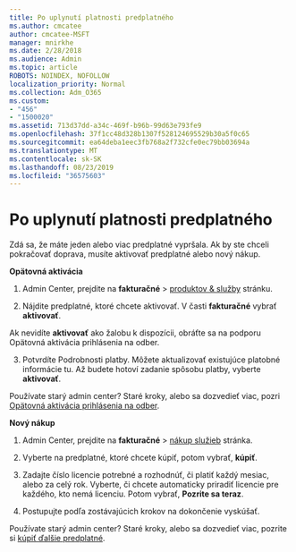 ```yaml
---
title: Po uplynutí platnosti predplatného
ms.author: cmcatee
author: cmcatee-MSFT
manager: mnirkhe
ms.date: 2/28/2018
ms.audience: Admin
ms.topic: article
ROBOTS: NOINDEX, NOFOLLOW
localization_priority: Normal
ms.collection: Adm_O365
ms.custom:
- "456"
- "1500020"
ms.assetid: 713d37dd-a34c-469f-b96b-99d63e793fe9
ms.openlocfilehash: 37f1cc48d328b1307f528124695529b30a5f0c65
ms.sourcegitcommit: ea64deba1eec3fb768a2f732cfe0ec79bb03694a
ms.translationtype: MT
ms.contentlocale: sk-SK
ms.lasthandoff: 08/23/2019
ms.locfileid: "36575603"
---
```

# <a name="expired-subscription"></a>Po uplynutí platnosti predplatného

Zdá sa, že máte jeden alebo viac predplatné vypršala. Ak by ste chceli pokračovať doprava, musíte aktivovať predplatné alebo nový nákup.
  
**Opätovná aktivácia**
  
1. Admin Center, prejdite na **fakturačné** \> [produktov & služby](https://go.microsoft.com/fwlink/p/?linkid=842054) stránku.

2. Nájdite predplatné, ktoré chcete aktivovať. V časti **fakturačné** vybrať **aktivovať**.

Ak nevidíte **aktivovať** ako žalobu k dispozícii, obráťte sa na podporu Opätovná aktivácia prihlásenia na odber.

3. Potvrdíte Podrobnosti platby. Môžete aktualizovať existujúce platobné informácie tu. Až budete hotoví zadanie spôsobu platby, vyberte **aktivovať**.

Používate starý admin center? Staré kroky, alebo sa dozvedieť viac, pozri [Opätovná aktivácia prihlásenia na odber](https://docs.microsoft.com/office365/admin/subscriptions-and-billing/reactivate-your-subscription).

**Nový nákup**
  
1. Admin Center, prejdite na **fakturačné** \> [nákup služieb](https://go.microsoft.com/fwlink/p/?linkid=868433) stránka.

2. Vyberte na predplatné, ktoré chcete kúpiť, potom vybrať, **kúpiť**.

3. Zadajte číslo licencie potrebné a rozhodnúť, či platiť každý mesiac, alebo za celý rok. Vyberte, či chcete automaticky priradiť licencie pre každého, kto nemá licenciu. Potom vybrať, **Pozrite sa teraz**.

4. Postupujte podľa zostávajúcich krokov na dokončenie vyskúšať.

Používate starý admin center? Staré kroky, alebo sa dozvedieť viac, pozrite si [kúpiť ďalšie predplatné](https://docs.microsoft.com/office365/admin/subscriptions-and-billing/buy-another-subscription).
